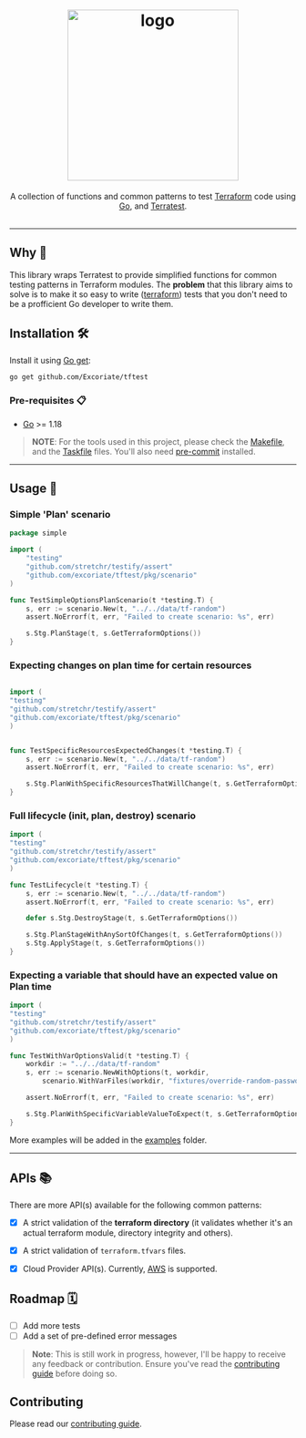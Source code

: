 <h1 align="center">
  <img alt="logo" src="img/tftest-logo.png" width="300px"/><br/>
</h1>
<p align="center">A collection of functions and common patterns to test <a href="https://www.terraform.io/">Terraform</a> code using <a href="https://golang.org/">Go</a>, and <a href="https://terratest.gruntwork.io">Terratest</a>.<br/><br/>


---

## Why 🤔

This library wraps Terratest to provide simplified functions for common testing patterns in Terraform modules.
The **problem** that this library aims to solve is to make it so easy to write
([terraform](https://www.terraform.io/)) tests that you don't need to be a profficient Go developer to write them.

## Installation 🛠️

Install it using [Go get](https://golang.org/cmd/go/#hdr-Add_dependencies_to_current_module_and_install_them):

```bash
go get github.com/Excoriate/tftest
```

### Pre-requisites 📋

- [Go](https://golang.org/doc/install) >= 1.18

>**NOTE**: For the tools used in this project, please check the [Makefile](./Makefile), and the [Taskfile](./Taskfile.yml) files. You'll also need [pre-commit](https://pre-commit.com/) installed.

---


## Usage 🚀

### Simple 'Plan' scenario

```go
package simple

import (
    "testing"
    "github.com/stretchr/testify/assert"
    "github.com/excoriate/tftest/pkg/scenario"
)

func TestSimpleOptionsPlanScenario(t *testing.T) {
    s, err := scenario.New(t, "../../data/tf-random")
    assert.NoErrorf(t, err, "Failed to create scenario: %s", err)

    s.Stg.PlanStage(t, s.GetTerraformOptions())
}

```

### Expecting changes on plan time for certain resources

```go

import (
"testing"
"github.com/stretchr/testify/assert"
"github.com/excoriate/tftest/pkg/scenario"
)


func TestSpecificResourcesExpectedChanges(t *testing.T) {
    s, err := scenario.New(t, "../../data/tf-random")
    assert.NoErrorf(t, err, "Failed to create scenario: %s", err)

    s.Stg.PlanWithSpecificResourcesThatWillChange(t, s.GetTerraformOptions(), []string{"random_id.this"})
}

```

### Full lifecycle (init, plan, destroy) scenario

```go
import (
"testing"
"github.com/stretchr/testify/assert"
"github.com/excoriate/tftest/pkg/scenario"
)

func TestLifecycle(t *testing.T) {
    s, err := scenario.New(t, "../../data/tf-random")
    assert.NoErrorf(t, err, "Failed to create scenario: %s", err)

    defer s.Stg.DestroyStage(t, s.GetTerraformOptions())

    s.Stg.PlanStageWithAnySortOfChanges(t, s.GetTerraformOptions())
    s.Stg.ApplyStage(t, s.GetTerraformOptions())
}
```

### Expecting a variable that should have an expected value on Plan time

```go
import (
"testing"
"github.com/stretchr/testify/assert"
"github.com/excoriate/tftest/pkg/scenario"
)

func TestWithVarOptionsValid(t *testing.T) {
	workdir := "../../data/tf-random"
	s, err := scenario.NewWithOptions(t, workdir,
		scenario.WithVarFiles(workdir, "fixtures/override-random-password.tfvars"))

	assert.NoErrorf(t, err, "Failed to create scenario: %s", err)

	s.Stg.PlanWithSpecificVariableValueToExpect(t, s.GetTerraformOptions(), "random_length_password", "25")
}

```

More examples will be added in the [examples](./test/examples) folder.

---

## APIs 📚

There are more API(s) available for the following common patterns:

- [x] A strict validation of the **terraform directory** (it validates whether it's an actual terraform module, directory integrity and others).
- [x] A strict validation of `terraform.tfvars` files.
- [x] Cloud Provider API(s). Currently, [AWS](https://aws.amazon.com/) is supported.


## Roadmap 🗓️

- [ ] Add more tests
- [ ] Add a set of pre-defined error messages

>**Note**: This is still work in progress, however, I'll be happy to receive any feedback or contribution. Ensure you've read the [contributing guide](./CONTRIBUTING.md) before doing so.


## Contributing

Please read our [contributing guide](./CONTRIBUTING.md).
